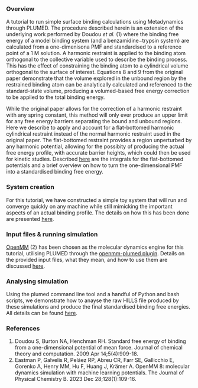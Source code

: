 <h3>Overview</h3>

A tutorial to run simple surface binding calculations using Metadynamics through PLUMED. The procedure described herein is an extension of the underlying work performed by Doudou <em>et al.</em> (1) where the binding free energy of a model binding system (and a benzamidine−trypsin system) are calculated from a one-dimenisona PMF and standardised to a reference point of a 1 M solution. A harmonic restraint is applied to the binding atom orthogonal to the collective variable used to describe the binding process. This has the effect of constraining the binding atom to a cylindrical volume orthogonal to the surface of interest. Equations 8 and 9 from the original paper demonstrate that the volume explored in the unbound region by the restrained binding atom can be analytically calculated and referenced to the standard-state volume, producing a volumed-based free energy correction to be applied to the total binding energy. 

While the original paper allows for the correction of a harmonic restraint with any spring constant, this method will only ever produce an upper limit for any free energy barriers separating the bound and unbound regions. Here we describe to apply and account for a flat-bottomed harmonic cylindrical restraint instead of the normal harmonic restraint used in the original paper. The flat-bottomed restraint provides a region unperturbed by any harmonic potential, allowing for the possibity of producing the actual free energy profile, with accurate barrier heights, which could then be used for kinetic studies. Described [here](markdown/theory.md) are the integrals for the flat-bottomed potentials and a brief overview on how to turn the one-dimensional PMF into a standardised binding free energy.

<h3>System creation</h3>

For this tutorial, we have constructed a simple toy system that will run and converge quickly on any machine while still mimicking the important aspects of an actual binding profile. The details on how this has been done are presented [here](markdown/system.md).

<h3>Input files & running simulation</h3>

[OpenMM](https://github.com/openmm/openmm) (2) has been chosen as the molecular dynamics engine for this tutorial, utilising PLUMED through the [openmm-plumed plugin](https://github.com/openmm/openmm-plumed). Details on the provided input files, what they mean, and how to use them are discussed [here](markdown/inputs.md).

<h3>Analysing simulation</h3>

Using the plumed command line tool and a handful of Python and bash scripts, we demonstrate how to anayse the raw HILLS file produced by these simulations and produce the final standardised binding free energies. All details can be found [here](markdown/analysis.md).

<h3>References</h3>

1. Doudou S, Burton NA, Henchman RH. Standard free energy of binding from a one-dimensional potential of mean force. Journal of chemical theory and computation. 2009 Apr 14;5(4):909-18.
2. Eastman P, Galvelis R, Peláez RP, Abreu CR, Farr SE, Gallicchio E, Gorenko A, Henry MM, Hu F, Huang J, Krämer A. OpenMM 8: molecular dynamics simulation with machine learning potentials. The Journal of Physical Chemistry B. 2023 Dec 28;128(1):109-16.